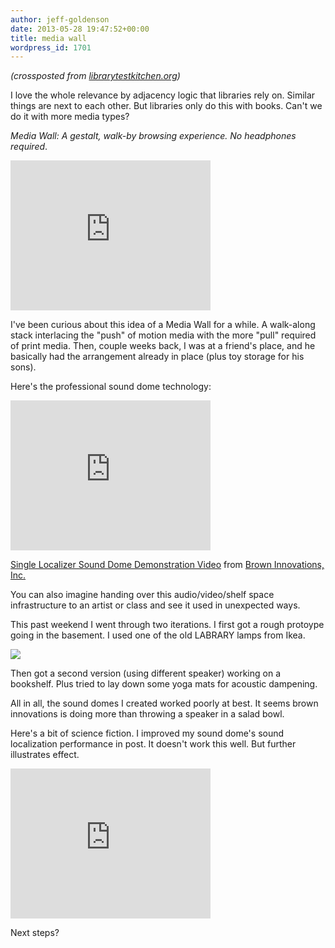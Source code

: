 ```yaml
---
author: jeff-goldenson
date: 2013-05-28 19:47:52+00:00
title: media wall
wordpress_id: 1701
---
```


_(crossposted from [librarytestkitchen.org](http://www.librarytestkitchen.org/))_

I love the whole relevance by adjacency logic that libraries rely on. Similar things are next to each other. But libraries only do this with books. Can't we do it with more media types?

_Media Wall: A gestalt, walk-by browsing experience. No headphones required_.

<div class="embed-container"><iframe width="320" height="240" src="http://player.vimeo.com/video/66917442" frameborder="0" allowfullscreen></iframe></div>

I've been curious about this idea of a Media Wall for a while. A walk-along stack interlacing the "push" of motion media with the more "pull" required of print media. Then, couple weeks back, I was at a friend's place, and he basically had the arrangement already in place (plus toy storage for his sons).

Here's the professional sound dome technology:

<div class="embed-container"><iframe width="320" height="240" src="http://player.vimeo.com/video/55813220?title=0&byline=0&portrait=0" frameborder="0" allowfullscreen></iframe></div>

[Single Localizer Sound Dome Demonstration Video](http://vimeo.com/55813220) from [Brown Innovations, Inc.](http://vimeo.com/user4231831)

You can also imagine handing over this audio/video/shelf space infrastructure to an artist or class and see it used in unexpected ways.

This past weekend I went through two iterations. I first got a rough protoype going in the basement. I used one of the old LABRARY lamps from Ikea.

![](http://www.librarytestkitchen.org/wp-content/uploads/2013/05/v1.jpg)

Then got a second version (using different speaker) working on a bookshelf. Plus tried to lay down some yoga mats for acoustic dampening.

All in all, the sound domes I created worked poorly at best. It seems brown innovations is doing more than throwing a speaker in a salad bowl.

Here's a bit of science fiction. I improved my sound dome's sound localization performance in post. It doesn't work this well. But further illustrates effect.

<div class="embed-container"><iframe width="320" height="240" src="http://player.vimeo.com/video/67152819" frameborder="0" allowfullscreen></iframe></div>

Next steps?
